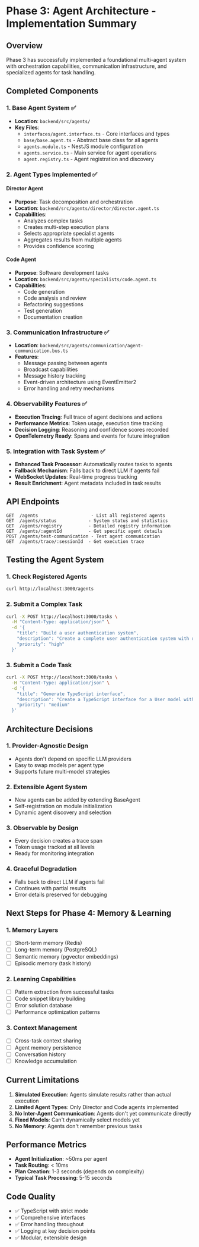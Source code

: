 # Phase 3: Agent Architecture - Implementation Summary

## Overview
Phase 3 has successfully implemented a foundational multi-agent system with orchestration capabilities, communication infrastructure, and specialized agents for task handling.

## Completed Components

### 1. Base Agent System ✅
- **Location**: `backend/src/agents/`
- **Key Files**:
  - `interfaces/agent.interface.ts` - Core interfaces and types
  - `base/base.agent.ts` - Abstract base class for all agents
  - `agents.module.ts` - NestJS module configuration
  - `agents.service.ts` - Main service for agent operations
  - `agent.registry.ts` - Agent registration and discovery

### 2. Agent Types Implemented ✅

#### Director Agent
- **Purpose**: Task decomposition and orchestration
- **Location**: `backend/src/agents/director/director.agent.ts`
- **Capabilities**:
  - Analyzes complex tasks
  - Creates multi-step execution plans
  - Selects appropriate specialist agents
  - Aggregates results from multiple agents
  - Provides confidence scoring

#### Code Agent
- **Purpose**: Software development tasks
- **Location**: `backend/src/agents/specialists/code.agent.ts`
- **Capabilities**:
  - Code generation
  - Code analysis and review
  - Refactoring suggestions
  - Test generation
  - Documentation creation

### 3. Communication Infrastructure ✅
- **Location**: `backend/src/agents/communication/agent-communication.bus.ts`
- **Features**:
  - Message passing between agents
  - Broadcast capabilities
  - Message history tracking
  - Event-driven architecture using EventEmitter2
  - Error handling and retry mechanisms

### 4. Observability Features ✅
- **Execution Tracing**: Full trace of agent decisions and actions
- **Performance Metrics**: Token usage, execution time tracking
- **Decision Logging**: Reasoning and confidence scores recorded
- **OpenTelemetry Ready**: Spans and events for future integration

### 5. Integration with Task System ✅
- **Enhanced Task Processor**: Automatically routes tasks to agents
- **Fallback Mechanism**: Falls back to direct LLM if agents fail
- **WebSocket Updates**: Real-time progress tracking
- **Result Enrichment**: Agent metadata included in task results

## API Endpoints

```
GET  /agents                    - List all registered agents
GET  /agents/status            - System status and statistics
GET  /agents/registry          - Detailed registry information
GET  /agents/:agentId          - Get specific agent details
POST /agents/test-communication - Test agent communication
GET  /agents/trace/:sessionId  - Get execution trace
```

## Testing the Agent System

### 1. Check Registered Agents
```bash
curl http://localhost:3000/agents
```

### 2. Submit a Complex Task
```bash
curl -X POST http://localhost:3000/tasks \
  -H "Content-Type: application/json" \
  -d '{
    "title": "Build a user authentication system",
    "description": "Create a complete user authentication system with registration, login, password reset, and JWT tokens",
    "priority": "high"
  }'
```

### 3. Submit a Code Task
```bash
curl -X POST http://localhost:3000/tasks \
  -H "Content-Type: application/json" \
  -d '{
    "title": "Generate TypeScript interface",
    "description": "Create a TypeScript interface for a User model with id, email, name, role, and timestamps",
    "priority": "medium"
  }'
```

## Architecture Decisions

### 1. Provider-Agnostic Design
- Agents don't depend on specific LLM providers
- Easy to swap models per agent type
- Supports future multi-model strategies

### 2. Extensible Agent System
- New agents can be added by extending BaseAgent
- Self-registration on module initialization
- Dynamic agent discovery and selection

### 3. Observable by Design
- Every decision creates a trace span
- Token usage tracked at all levels
- Ready for monitoring integration

### 4. Graceful Degradation
- Falls back to direct LLM if agents fail
- Continues with partial results
- Error details preserved for debugging

## Next Steps for Phase 4: Memory & Learning

### 1. Memory Layers
- [ ] Short-term memory (Redis)
- [ ] Long-term memory (PostgreSQL)
- [ ] Semantic memory (pgvector embeddings)
- [ ] Episodic memory (task history)

### 2. Learning Capabilities
- [ ] Pattern extraction from successful tasks
- [ ] Code snippet library building
- [ ] Error solution database
- [ ] Performance optimization patterns

### 3. Context Management
- [ ] Cross-task context sharing
- [ ] Agent memory persistence
- [ ] Conversation history
- [ ] Knowledge accumulation

## Current Limitations

1. **Simulated Execution**: Agents simulate results rather than actual execution
2. **Limited Agent Types**: Only Director and Code agents implemented
3. **No Inter-Agent Communication**: Agents don't yet communicate directly
4. **Fixed Models**: Can't dynamically select models yet
5. **No Memory**: Agents don't remember previous tasks

## Performance Metrics

- **Agent Initialization**: ~50ms per agent
- **Task Routing**: < 10ms
- **Plan Creation**: 1-3 seconds (depends on complexity)
- **Typical Task Processing**: 5-15 seconds

## Code Quality

- ✅ TypeScript with strict mode
- ✅ Comprehensive interfaces
- ✅ Error handling throughout
- ✅ Logging at key decision points
- ✅ Modular, extensible design